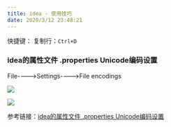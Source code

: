 ```yaml
---
title: idea - 使用技巧
date: 2020/3/12 23:48:21
---
```



快捷键：
复制行：`Ctrl+D`

### idea的属性文件 .properties Unicode编码设置

File---->Settings---->File encodings

![](https://chanchifeng.com/mindoc/uploads/idea/images/m_4cada972b892319c365b67c08d9592c9_r.png)

![](https://chanchifeng.com/mindoc/uploads/idea/images/m_d1427229ae824e45b6b76d03d59623a0_r.png)

参考链接：[idea的属性文件 .properties Unicode编码设置](https://blog.csdn.net/yongxuezhen/article/details/89671267 "idea的属性文件 .properties Unicode编码设置")